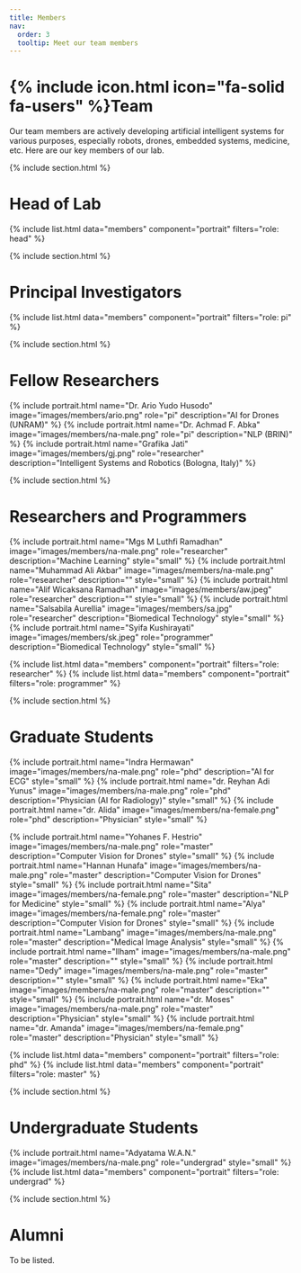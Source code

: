 ```yaml
---
title: Members
nav:
  order: 3
  tooltip: Meet our team members
---
```


# {% include icon.html icon="fa-solid fa-users" %}Team

Our team members are actively developing artificial intelligent systems for various purposes, especially robots, drones, embedded systems, medicine, etc. Here are our key members of our lab.

{% include section.html %}

# Head of Lab
{% include list.html data="members" component="portrait" filters="role: head" %}

{% include section.html %}

# Principal Investigators
{% include list.html data="members" component="portrait" filters="role: pi" %}

{% include section.html %}

# Fellow Researchers
{% include portrait.html name="Dr. Ario Yudo Husodo" image="images/members/ario.png" role="pi" description="AI for Drones (UNRAM)" %}
{% include portrait.html name="Dr. Achmad F. Abka" image="images/members/na-male.png" role="pi" description="NLP (BRIN)" %}
{% include portrait.html name="Grafika Jati" image="images/members/gj.png" role="researcher" description="Intelligent Systems and Robotics (Bologna, Italy)" %}

{% include section.html %}

# Researchers and Programmers
{% include portrait.html name="Mgs M Luthfi Ramadhan" image="images/members/na-male.png" role="researcher" description="Machine Learning" style="small" %}
{% include portrait.html name="Muhammad Ali Akbar" image="images/members/na-male.png" role="researcher" description="" style="small" %}
{% include portrait.html name="Alif Wicaksana Ramadhan" image="images/members/aw.jpeg" role="researcher" description="" style="small" %}
{% include portrait.html name="Salsabila Aurellia" image="images/members/sa.jpg" role="researcher" description="Biomedical Technology" style="small" %}
{% include portrait.html name="Syifa Kushirayati" image="images/members/sk.jpeg" role="programmer" description="Biomedical Technology" style="small" %}

{% include list.html data="members" component="portrait" filters="role: researcher" %}
{% include list.html data="members" component="portrait" filters="role: programmer" %}

{% include section.html %}

# Graduate Students
{% include portrait.html name="Indra Hermawan" image="images/members/na-male.png" role="phd" description="AI for ECG" style="small" %}
{% include portrait.html name="dr. Reyhan Adi Yunus" image="images/members/na-male.png" role="phd" description="Physician (AI for Radiology)" style="small" %}
{% include portrait.html name="dr. Alida" image="images/members/na-female.png" role="phd" description="Physician" style="small" %}

{% include portrait.html name="Yohanes F. Hestrio" image="images/members/na-male.png" role="master" description="Computer Vision for Drones" style="small" %}
{% include portrait.html name="Hannan Hunafa" image="images/members/na-male.png" role="master" description="Computer Vision for Drones" style="small" %}
{% include portrait.html name="Sita" image="images/members/na-female.png" role="master" description="NLP for Medicine" style="small" %}
{% include portrait.html name="Alya" image="images/members/na-female.png" role="master" description="Computer Vision for Drones" style="small" %}
{% include portrait.html name="Lambang" image="images/members/na-male.png" role="master" description="Medical Image Analysis" style="small" %}
{% include portrait.html name="Ilham" image="images/members/na-male.png" role="master" description="" style="small" %}
{% include portrait.html name="Dedy" image="images/members/na-male.png" role="master" description="" style="small" %}
{% include portrait.html name="Eka" image="images/members/na-male.png" role="master" description="" style="small" %}
{% include portrait.html name="dr. Moses" image="images/members/na-male.png" role="master" description="Physician" style="small" %}
{% include portrait.html name="dr. Amanda" image="images/members/na-female.png" role="master" description="Physician" style="small" %}

{% include list.html data="members" component="portrait" filters="role: phd" %}
{% include list.html data="members" component="portrait" filters="role: master" %}

{% include section.html %}

# Undergraduate Students
{% include portrait.html name="Adyatama W.A.N." image="images/members/na-male.png" role="undergrad" style="small" %}
{% include list.html data="members" component="portrait" filters="role: undergrad" %}

{% include section.html %}

# Alumni

To be listed.
